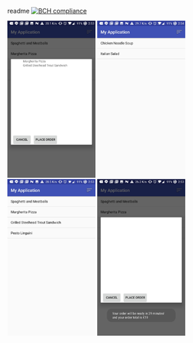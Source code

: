 readme
[![BCH compliance](https://bettercodehub.com/edge/badge/SvenvBoven/restaurantv2?branch=master)](https://bettercodehub.com/)

<img src="https://github.com/SvenvBoven/restaurantv2/blob/master/doc/68747470733a2f2f63646e2e646973636f72646170702e636f6d2f6174746163686d656e74732f3238383031353532393332313639333138342f3338373234303230353330353930353135352f53637265656e73686f745f32303137313230342d3.jpg" width="200px">

<img src="https://github.com/SvenvBoven/restaurantv2/blob/master/doc/68747470733a2f2f63646e2e646973636f72646170702e636f6d2f6174746163686d656e74732f3238383031353532393332313639333138342f3338373234303230353736373134373533322f53637265656e73686f745f32303137313230342d3.jpg" width="200px">

<img src="https://github.com/SvenvBoven/restaurantv2/blob/master/doc/68747470733a2f2f63646e2e646973636f72646170702e636f6d2f6174746163686d656e74732f3238383031353532393332313639333138342f3338373234303230363436333636343132382f53637265656e73686f745f323031373132303.jpg" width="200px">
<img src="https://github.com/SvenvBoven/restaurantv2/blob/master/doc/68747470733a2f2f63646e2e646973636f72646170702e636f6d2f6174746163686d656e74732f3238383031353532393332313639333138342f3338373234303230373037353930313434302f53637265656e73686f745f32303137313230342d3.jpg" width="200px">
